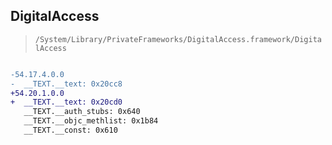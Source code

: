 ## DigitalAccess

> `/System/Library/PrivateFrameworks/DigitalAccess.framework/DigitalAccess`

```diff

-54.17.4.0.0
-  __TEXT.__text: 0x20cc8
+54.20.1.0.0
+  __TEXT.__text: 0x20cd0
   __TEXT.__auth_stubs: 0x640
   __TEXT.__objc_methlist: 0x1b84
   __TEXT.__const: 0x610

```
